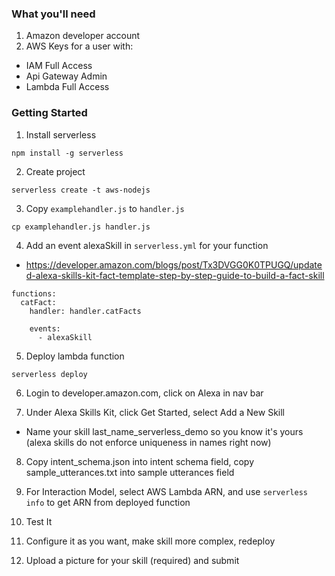 ### What you'll need

1. Amazon developer account
2. AWS Keys for a user with:
- IAM Full Access
- Api Gateway Admin
- Lambda Full Access

### Getting Started

1. Install serverless

`npm install -g serverless`

2. Create project

`serverless create -t aws-nodejs`

3. Copy `examplehandler.js` to `handler.js` 

```
cp examplehandler.js handler.js
```

4. Add an event alexaSkill in `serverless.yml` for your function
- https://developer.amazon.com/blogs/post/Tx3DVGG0K0TPUGQ/updated-alexa-skills-kit-fact-template-step-by-step-guide-to-build-a-fact-skill

```
functions:
  catFact:
    handler: handler.catFacts

    events:
      - alexaSkill
```

5. Deploy lambda function

```
serverless deploy
```

6. Login to developer.amazon.com, click on Alexa in nav bar

7. Under Alexa Skills Kit, click Get Started, select Add a New Skill
  - Name your skill last_name_serverless_demo so you know it's yours
(alexa skills do not enforce uniqueness in names right now)

8. Copy intent_schema.json into intent schema field, copy
   sample_utterances.txt into sample utterances field

9. For Interaction Model, select AWS Lambda ARN, and use `serverless
   info` to get ARN from deployed function

10. Test It

11. Configure it as you want, make skill more complex, redeploy

12. Upload a picture for your skill (required) and submit

